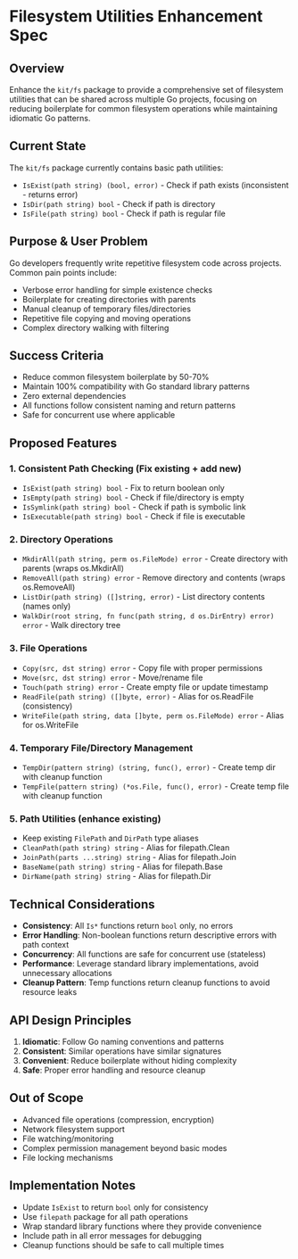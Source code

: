 # Filesystem Utilities Enhancement Spec

## Overview
Enhance the `kit/fs` package to provide a comprehensive set of filesystem utilities that can be shared across multiple Go projects, focusing on reducing boilerplate for common filesystem operations while maintaining idiomatic Go patterns.

## Current State
The `kit/fs` package currently contains basic path utilities:
- `IsExist(path string) (bool, error)` - Check if path exists (inconsistent - returns error)
- `IsDir(path string) bool` - Check if path is directory  
- `IsFile(path string) bool` - Check if path is regular file

## Purpose & User Problem
Go developers frequently write repetitive filesystem code across projects. Common pain points include:
- Verbose error handling for simple existence checks
- Boilerplate for creating directories with parents
- Manual cleanup of temporary files/directories
- Repetitive file copying and moving operations
- Complex directory walking with filtering

## Success Criteria
- Reduce common filesystem boilerplate by 50-70%
- Maintain 100% compatibility with Go standard library patterns
- Zero external dependencies
- All functions follow consistent naming and return patterns
- Safe for concurrent use where applicable

## Proposed Features

### 1. Consistent Path Checking (Fix existing + add new)
- `IsExist(path string) bool` - Fix to return boolean only
- `IsEmpty(path string) bool` - Check if file/directory is empty
- `IsSymlink(path string) bool` - Check if path is symbolic link
- `IsExecutable(path string) bool` - Check if file is executable

### 2. Directory Operations
- `MkdirAll(path string, perm os.FileMode) error` - Create directory with parents (wraps os.MkdirAll)
- `RemoveAll(path string) error` - Remove directory and contents (wraps os.RemoveAll)
- `ListDir(path string) ([]string, error)` - List directory contents (names only)
- `WalkDir(root string, fn func(path string, d os.DirEntry) error) error` - Walk directory tree

### 3. File Operations
- `Copy(src, dst string) error` - Copy file with proper permissions
- `Move(src, dst string) error` - Move/rename file
- `Touch(path string) error` - Create empty file or update timestamp
- `ReadFile(path string) ([]byte, error)` - Alias for os.ReadFile (consistency)
- `WriteFile(path string, data []byte, perm os.FileMode) error` - Alias for os.WriteFile

### 4. Temporary File/Directory Management
- `TempDir(pattern string) (string, func(), error)` - Create temp dir with cleanup function
- `TempFile(pattern string) (*os.File, func(), error)` - Create temp file with cleanup function

### 5. Path Utilities (enhance existing)
- Keep existing `FilePath` and `DirPath` type aliases
- `CleanPath(path string) string` - Alias for filepath.Clean
- `JoinPath(parts ...string) string` - Alias for filepath.Join
- `BaseName(path string) string` - Alias for filepath.Base
- `DirName(path string) string` - Alias for filepath.Dir

## Technical Considerations
- **Consistency**: All `Is*` functions return `bool` only, no errors
- **Error Handling**: Non-boolean functions return descriptive errors with path context
- **Concurrency**: All functions are safe for concurrent use (stateless)
- **Performance**: Leverage standard library implementations, avoid unnecessary allocations
- **Cleanup Pattern**: Temp functions return cleanup functions to avoid resource leaks

## API Design Principles
1. **Idiomatic**: Follow Go naming conventions and patterns
2. **Consistent**: Similar operations have similar signatures
3. **Convenient**: Reduce boilerplate without hiding complexity
4. **Safe**: Proper error handling and resource cleanup

## Out of Scope
- Advanced file operations (compression, encryption)
- Network filesystem support
- File watching/monitoring
- Complex permission management beyond basic modes
- File locking mechanisms

## Implementation Notes
- Update `IsExist` to return `bool` only for consistency
- Use `filepath` package for all path operations
- Wrap standard library functions where they provide convenience
- Include path in all error messages for debugging
- Cleanup functions should be safe to call multiple times